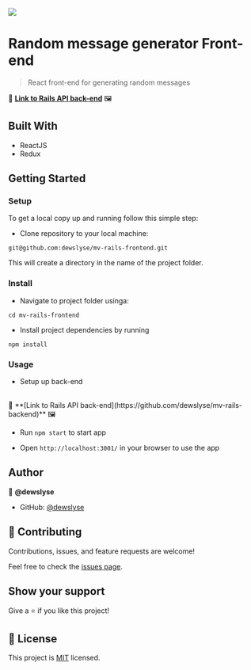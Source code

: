 ![](https://img.shields.io/badge/Microverse-blueviolet)

# Random message generator Front-end

> React front-end for generating random messages

🔗 **[Link to Rails API back-end](https://github.com/dewslyse/mv-rails-backend)** 🖼


## Built With

- ReactJS
- Redux


## Getting Started

### Setup

To get a local copy up and running follow this simple step:

- Clone repository to your local machine: 

```
git@github.com:dewslyse/mv-rails-frontend.git
```

This will create a directory in the name of the project folder.

### Install

- Navigate to project folder usinga:

```
cd mv-rails-frontend
```
- Install project dependencies by running

```
npm install
```

### Usage

- Setup up back-end 
<br>
🔗 **[Link to Rails API back-end](https://github.com/dewslyse/mv-rails-backend)** 🖼
<br>

- Run `npm start` to start app

- Open `http://localhost:3001/` in your browser to use the app


## Author

👤 **@dewslyse**

- GitHub: [@dewslyse](https://github.com/dewslyse)

## 🤝 Contributing

Contributions, issues, and feature requests are welcome!

Feel free to check the [issues page](../../issues/).

## Show your support

Give a ⭐️ if you like this project!


## 📝 License

This project is [MIT](./LICENSE) licensed.
